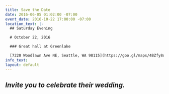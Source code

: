 ```yaml
---
title: Save the Date
date: 2016-06-05 01:02:00 -07:00
event_date: 2016-10-22 17:00:00 -07:00
location_text: |-
  ## Saturday Evening

  # October 22, 2016

  ### Great hall at Greenlake

  [7220 Woodlawn Ave NE, Seattle, WA 98115](https://goo.gl/maps/4BZfy8oDGy12 "View on Google Maps")
info_text: 
layout: default
---
```


## *Invite you to celebrate their wedding.*